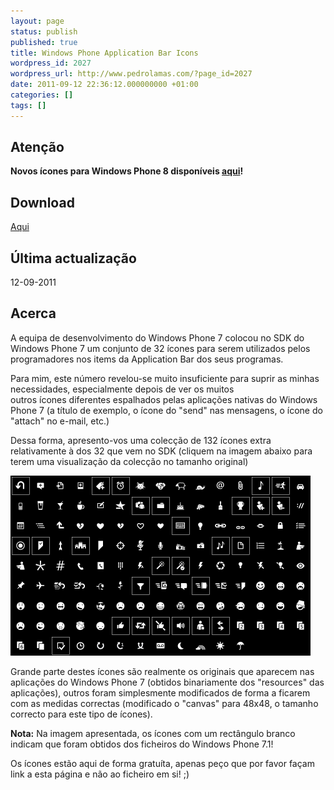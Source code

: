 ```yaml
---
layout: page
status: publish
published: true
title: Windows Phone Application Bar Icons
wordpress_id: 2027
wordpress_url: http://www.pedrolamas.com/?page_id=2027
date: 2011-09-12 22:36:12.000000000 +01:00
categories: []
tags: []
---
```

Atenção
-------

**Novos ícones para Windows Phone 8 disponíveis [aqui](windows-phone/windows-phone-8-application-bar-icons/)!**

Download
--------

[Aqui](https://www.pedrolamas.com/windows-phone/windows-phone-application-bar-icons/)

Última actualização
-------------------

12-09-2011

Acerca
------

A equipa de desenvolvimento do Windows Phone 7 colocou no SDK do Windows Phone 7 um conjunto de 32 ícones para serem utilizados pelos programadores nos items da Application Bar dos seus programas.

Para mim, este número revelou-se muito insuficiente para suprir as minhas necessidades, especialmente depois de ver os muitos outros ícones diferentes espalhados pelas aplicações nativas do Windows Phone 7 (a título de exemplo, o ícone do "send" nas mensagens, o ícone do "attach" no e-mail, etc.)

Dessa forma, apresento-vos uma colecção de 132 ícones extra relativamente à dos 32 que vem no SDK (cliquem na imagem abaixo para terem uma visualização da colecção no tamanho original)

[![](wp-content/uploads/2011/09/Windows-Phone-7-Application-Bar-Icons-Thumb.png "Windows Phone 7.1 Application Bar Icons")](wp-content/uploads/2011/09/Windows-Phone-7-Application-Bar-Icons.png)

Grande parte destes ícones são realmente os originais que aparecem nas aplicações do Windows Phone 7 (obtidos binariamente dos "resources" das aplicações), outros foram simplesmente modificados de forma a ficarem com as medidas correctas (modificado o "canvas" para 48x48, o tamanho correcto para este tipo de ícones).

**Nota:** Na imagem apresentada, os ícones com um rectângulo branco indicam que foram obtidos dos ficheiros do Windows Phone 7.1!

Os ícones estão aqui de forma gratuíta, apenas peço que por favor façam link a esta página e não ao ficheiro em si! ;)
